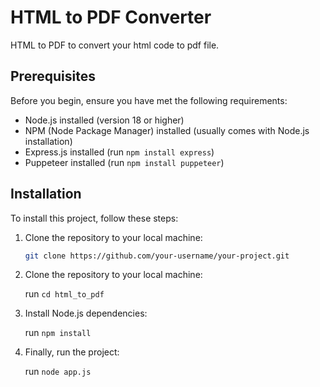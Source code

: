 # HTML to PDF Converter

HTML to PDF to convert your html code to pdf file.

## Prerequisites

Before you begin, ensure you have met the following requirements:

- Node.js installed (version 18 or higher)
- NPM (Node Package Manager) installed (usually comes with Node.js installation)
- Express.js installed (run `npm install express`)
- Puppeteer installed (run `npm install puppeteer`)

## Installation

To install this project, follow these steps:

1. Clone the repository to your local machine:

   ```bash
   git clone https://github.com/your-username/your-project.git

2. Clone the repository to your local machine:

    run `cd html_to_pdf`

3. Install Node.js dependencies:

    run `npm install`

4. Finally, run the project:

    run `node app.js`

